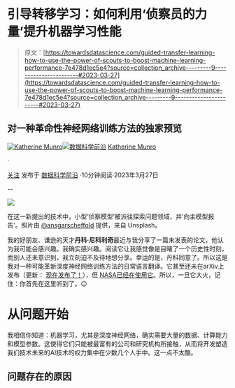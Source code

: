 # 引导转移学习：如何利用‘侦察员的力量’提升机器学习性能

> 原文：[https://towardsdatascience.com/guided-transfer-learning-how-to-use-the-power-of-scouts-to-boost-machine-learning-performance-7e478d1ec5e4?source=collection_archive---------9-----------------------#2023-03-27](https://towardsdatascience.com/guided-transfer-learning-how-to-use-the-power-of-scouts-to-boost-machine-learning-performance-7e478d1ec5e4?source=collection_archive---------9-----------------------#2023-03-27)

## 对一种革命性神经网络训练方法的独家预览

[](https://katherineamunro.medium.com/?source=post_page-----7e478d1ec5e4--------------------------------)[![Katherine Munro](../Images/8013140495c7b9bd25ef08d712f097bf.png)](https://katherineamunro.medium.com/?source=post_page-----7e478d1ec5e4--------------------------------)[](https://towardsdatascience.com/?source=post_page-----7e478d1ec5e4--------------------------------)[![数据科学前沿](../Images/a6ff2676ffcc0c7aad8aaf1d79379785.png)](https://towardsdatascience.com/?source=post_page-----7e478d1ec5e4--------------------------------) [Katherine Munro](https://katherineamunro.medium.com/?source=post_page-----7e478d1ec5e4--------------------------------)

·

[关注](https://medium.com/m/signin?actionUrl=https%3A%2F%2Fmedium.com%2F_%2Fsubscribe%2Fuser%2Fb84716d39740&operation=register&redirect=https%3A%2F%2Ftowardsdatascience.com%2Fguided-transfer-learning-how-to-use-the-power-of-scouts-to-boost-machine-learning-performance-7e478d1ec5e4&user=Katherine+Munro&userId=b84716d39740&source=post_page-b84716d39740----7e478d1ec5e4---------------------post_header-----------) 发布于 [数据科学前沿](https://towardsdatascience.com/?source=post_page-----7e478d1ec5e4--------------------------------) ·10分钟阅读·2023年3月27日[](https://medium.com/m/signin?actionUrl=https%3A%2F%2Fmedium.com%2F_%2Fvote%2Ftowards-data-science%2F7e478d1ec5e4&operation=register&redirect=https%3A%2F%2Ftowardsdatascience.com%2Fguided-transfer-learning-how-to-use-the-power-of-scouts-to-boost-machine-learning-performance-7e478d1ec5e4&user=Katherine+Munro&userId=b84716d39740&source=-----7e478d1ec5e4---------------------clap_footer-----------)

--

[](https://medium.com/m/signin?actionUrl=https%3A%2F%2Fmedium.com%2F_%2Fbookmark%2Fp%2F7e478d1ec5e4&operation=register&redirect=https%3A%2F%2Ftowardsdatascience.com%2Fguided-transfer-learning-how-to-use-the-power-of-scouts-to-boost-machine-learning-performance-7e478d1ec5e4&source=-----7e478d1ec5e4---------------------bookmark_footer-----------)![](../Images/482d6e71232893524e6b0b5e6d2cf3bd.png)

在这一新提出的技术中，小型‘侦察模型’被派往探索问题领域，并‘向主模型报告’。照片由 [@ansgarscheffold](http://twitter.com/ansgarscheffold) 提供，来自 Unsplash。

我的好朋友、谦逊的天才**丹科·尼科利奇**最近与我分享了一篇未发表的论文，他认为我可能会感兴趣。我确实感兴趣。阅读它让我感觉像是目睹了一个历史性时刻，而别人还未意识到，我立刻迫不及待地想分享。幸运的是，丹科同意了。所以这是我对一种可能革新深度神经网络训练方法的日常语言翻译。它甚至还未在arXiv上发布（更新： [现在发布了！](https://arxiv.org/abs/2303.16154)），但 [NASA已经在使用它](https://www.linkedin.com/posts/robots-go-mental_nasa-genelab-open-science-for-life-in-space-activity-7041340569012301824-xTk3?utm_source=share&utm_medium=member_desktop)。所以，一旦它大火，记住：你首先在这里听到了。😉

# 从问题开始

我相信你知道：机器学习，尤其是深度神经网络，确实需要大量的数据、计算能力和模型参数。这使得它们只能被最富有的公司和研究机构所接触，从而将开发塑造我们技术未来的AI技术的权力集中在少数几个人手中。这一点不太酷。

## 问题存在的原因
